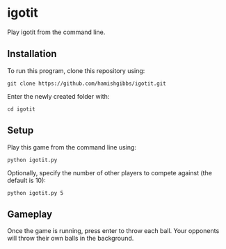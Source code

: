 # igotit
Play igotit from the command line.

## Installation

To run this program, clone this repository using:

``` {shell}
git clone https://github.com/hamishgibbs/igotit.git
```

Enter the newly created folder with:

``` {shell}
cd igotit
```

## Setup

Play this game from the command line using:

``` {shell}
python igotit.py
```

Optionally, specify the number of other players to compete against (the default is 10):

``` {shell}
python igotit.py 5
```

## Gameplay

Once the game is running, press enter to throw each ball. Your opponents will throw their own balls in the background.

